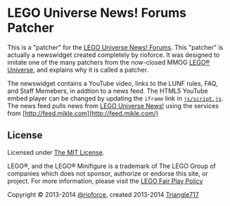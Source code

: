 # LEGO Universe News! Forums Patcher #

This is a "patcher" for the [LEGO Universe News! Forums](http://legouniversenews.forummotion.com/).
This "patcher" is actually a newswidget created completely by rioforce.
It was designed to imitate one of the many patchers from the now-closed MMOG [LEGO® Universe](http://universe.lego.com/en-us/default.aspx),
and explains why it is called a patcher.

The newswidget contains a YouTube video, links to the LUNF rules, FAQ, and Staff Memebers, in addtion to a news feed.
The HTML5 YouTube embed player can be changed by updating the `iframe` link in [`js/script.js`](js/script.js).
The news feed pulls news from [LEGO Universe News!](http://legouniversenews.wordpress.com/) using the services from [http://feed.mikle.com](http://feed.mikle.com/)

## License ##

Licensed under [The MIT License](http://opensource.org/licenses/MIT).

LEGO®, and the LEGO® Minifigure is a trademark of The LEGO Group of companies which does not sponsor, authorize or endorse this site, or project. For more information, please visit the [LEGO Fair Play Policy](http://aboutus.lego.com/en-us/legal-notice/fair-play)

Copyright :copyright: 2013-2014 [@rioforce](https://github.com/rioforce), created 2013-2014 [Triangle717](https://github.com/le717)
